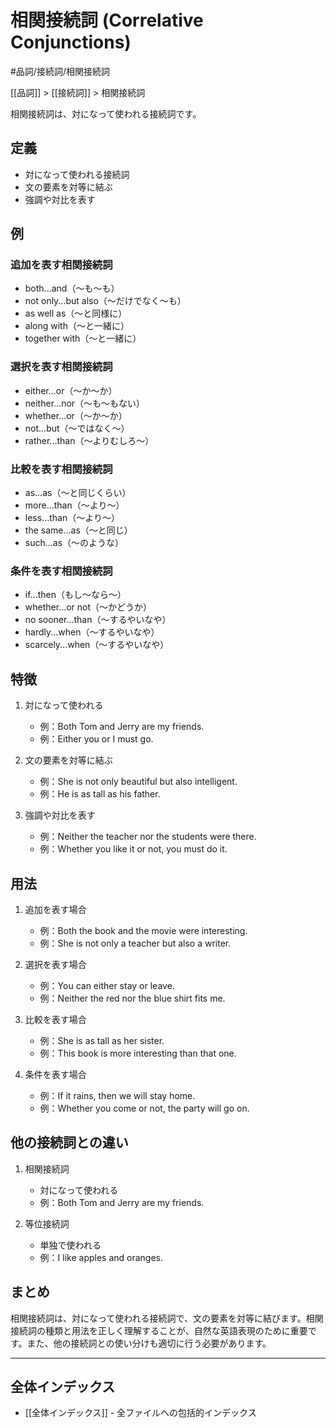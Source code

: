 ﻿# 相関接続詞 (Correlative Conjunctions)

#品詞/接続詞/相関接続詞

[[品詞]] > [[接続詞]] > 相関接続詞

相関接続詞は、対になって使われる接続詞です。

## 定義
- 対になって使われる接続詞
- 文の要素を対等に結ぶ
- 強調や対比を表す

## 例
### 追加を表す相関接続詞
- both...and（～も～も）
- not only...but also（～だけでなく～も）
- as well as（～と同様に）
- along with（～と一緒に）
- together with（～と一緒に）

### 選択を表す相関接続詞
- either...or（～か～か）
- neither...nor（～も～もない）
- whether...or（～か～か）
- not...but（～ではなく～）
- rather...than（～よりむしろ～）

### 比較を表す相関接続詞
- as...as（～と同じくらい）
- more...than（～より～）
- less...than（～より～）
- the same...as（～と同じ）
- such...as（～のような）

### 条件を表す相関接続詞
- if...then（もし～なら～）
- whether...or not（～かどうか）
- no sooner...than（～するやいなや）
- hardly...when（～するやいなや）
- scarcely...when（～するやいなや）

## 特徴
1. 対になって使われる
   - 例：Both Tom and Jerry are my friends.
   - 例：Either you or I must go.

2. 文の要素を対等に結ぶ
   - 例：She is not only beautiful but also intelligent.
   - 例：He is as tall as his father.

3. 強調や対比を表す
   - 例：Neither the teacher nor the students were there.
   - 例：Whether you like it or not, you must do it.

## 用法
1. 追加を表す場合
   - 例：Both the book and the movie were interesting.
   - 例：She is not only a teacher but also a writer.

2. 選択を表す場合
   - 例：You can either stay or leave.
   - 例：Neither the red nor the blue shirt fits me.

3. 比較を表す場合
   - 例：She is as tall as her sister.
   - 例：This book is more interesting than that one.

4. 条件を表す場合
   - 例：If it rains, then we will stay home.
   - 例：Whether you come or not, the party will go on.

## 他の接続詞との違い
1. 相関接続詞
   - 対になって使われる
   - 例：Both Tom and Jerry are my friends.

2. 等位接続詞
   - 単独で使われる
   - 例：I like apples and oranges.

## まとめ
相関接続詞は、対になって使われる接続詞で、文の要素を対等に結びます。相関接続詞の種類と用法を正しく理解することが、自然な英語表現のために重要です。また、他の接続詞との使い分けも適切に行う必要があります。

---

## 全体インデックス
- [[全体インデックス]] - 全ファイルへの包括的インデックス 